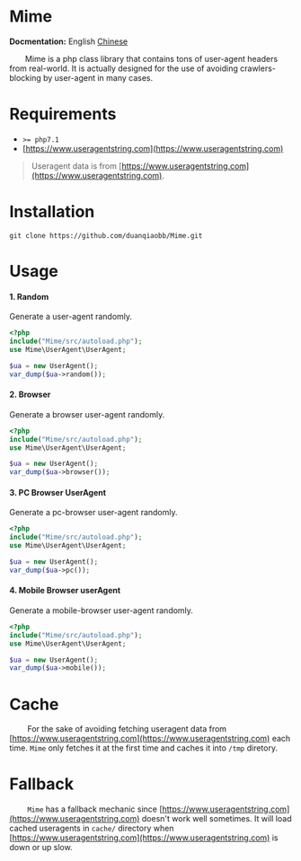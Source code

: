 # Mime
<div align='right' style='display:inline-block'><strong>Docmentation:</strong> English <a href="https://github.com/duanqiaobb/pider/blob/develop/doc/zh_cn/README.md">Chinese</a></div>

&ensp;&ensp;&ensp;&ensp;Mime is a php class library that contains tons of user-agent headers from real-world.
It is actually designed for the use of avoiding crawlers-blocking by user-agent in many cases.

# Requirements

+ `>= php7.1`
+ [https://www.useragentstring.com](https://www.useragentstring.com)

> Useragent data is from [https://www.useragentstring.com](https://www.useragentstring.com).


# Installation

```shell
git clone https://github.com/duanqiaobb/Mime.git
```

# Usage

#### 1. Random

Generate a user-agent randomly.

```php
<?php
include("Mime/src/autoload.php");
use Mime\UserAgent\UserAgent;

$ua = new UserAgent();
var_dump($ua->random());
```


#### 2. Browser

Generate a browser user-agent randomly.

```php
<?php
include("Mime/src/autoload.php");
use Mime\UserAgent\UserAgent;

$ua = new UserAgent();
var_dump($ua->browser());
```

#### 3. PC Browser UserAgent

Generate a pc-browser user-agent randomly.

```php
<?php
include("Mime/src/autoload.php");
use Mime\UserAgent\UserAgent;

$ua = new UserAgent();
var_dump($ua->pc());
```

#### 4. Mobile Browser userAgent

Generate a mobile-browser user-agent randomly.

```php
<?php
include("Mime/src/autoload.php");
use Mime\UserAgent\UserAgent;

$ua = new UserAgent();
var_dump($ua->mobile());
```

# Cache

&ensp;&ensp;&ensp;&ensp; For the sake of avoiding fetching useragent data from [https://www.useragentstring.com](https://www.useragentstring.com) each time. `Mime` only fetches it at the first time and caches it into `/tmp` diretory.

# Fallback

&ensp;&ensp;&ensp;&ensp; `Mime` has a fallback mechanic since [https://www.useragentstring.com](https://www.useragentstring.com) doesn't work well sometimes. It will load cached useragents in `cache/` directory  when [https://www.useragentstring.com](https://www.useragentstring.com) is down or up slow.



